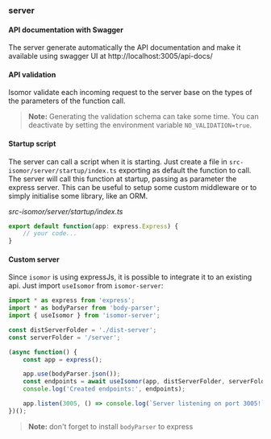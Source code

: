 ### server

#### API documentation with Swagger

The server generate automatically the API documentation and make it available using swagger UI at http://localhost:3005/api-docs/

#### API validation

Isomor validate each incoming request to the server base on the types of the parameters of the function call.

> **Note:** Generating the validation schema can take some time. You can deactivate by setting the environment variable `NO_VALIDATION=true`.

#### Startup script

The server can call a script when it is starting. Just create a file in `src-isomor/server/startup/index.ts` exporting as default the function to call. The server will call this function at startup, passing as parameter the express server. This can be useful to setup some custom middleware or to simply initialise some library, like an ORM.

*src-isomor/server/startup/index.ts*
```ts
export default function(app: express.Express) {
    // your code...
}
```

#### Custom server

Since `isomor` is using expressJs, it is possible to integrate it to an existing api. Just import `useIsomor` from `isomor-server`:

```typescript
import * as express from 'express';
import * as bodyParser from 'body-parser';
import { useIsomor } from 'isomor-server';

const distServerFolder = './dist-server';
const serverFolder = '/server';

(async function() {
    const app = express();

    app.use(bodyParser.json());
    const endpoints = await useIsomor(app, distServerFolder, serverFolder);
    console.log('Created endpoints:', endpoints);

    app.listen(3005, () => console.log(`Server listening on port 3005!`));
})();
```

> **Note:** don't forget to install `bodyParser` to express
